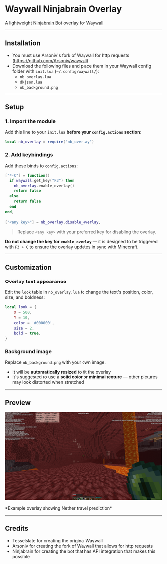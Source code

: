 # Waywall Ninjabrain Overlay

A lightweight [Ninjabrain Bot](https://github.com/Ninjabrain1/Ninjabrain-Bot) overlay for [Waywall](https://github.com/tesselslate/waywall)

---

## Installation
- You must use Arsoniv's fork of Waywall for http requests (https://github.com/Arsoniv/waywall)
- Download the following files and place them in your Waywall config folder with `init.lua` (`~/.config/waywall/`):
  - `nb_overlay.lua`
  - `dkjson.lua`
  - `nb_background.png`

---

## Setup
### 1. Import the module

Add this line to your `init.lua` **before your `config.actions` section**:

```lua
local nb_overlay = require("nb_overlay")
```

### 2. Add keybindings

Add these binds to `config.actions`:

```lua
["*-C"] = function()
  if waywall.get_key("F3") then
    nb_overlay.enable_overlay()
    return false
  else
    return false
  end
end,

["<any key>"] = nb_overlay.disable_overlay,
```
> Replace `<any key>` with your preferred key for disabling the overlay.
> 
**Do not change the key for `enable_overlay`** — it is designed to be triggered with `F3 + C` to ensure the overlay updates in sync with Minecraft.

---

## Customization

### Overlay text appearance
Edit the `look` table in `nb_overlay.lua` to change the text's position, color, size, and boldness:

```lua
local look = {
    X = 500,
    Y = 10,
    color = '#000000',
    size = 2,
    bold = true,
}
```

### Background image
Replace `nb_background.png` with your own image.  

- It will be **automatically resized** to fit the overlay
- It's suggested to use a **solid color or minimal texture** — other pictures may look distorted when stretched

---
## Preview
<p align="center">
  <img src="./preview.png" width="1000">
</p>
*Example overlay showing Nether travel prediction*

---

## Credits
- Tesselslate for creating the original Waywall
- Arsoniv for creating the fork of Waywall that allows for http requests
- Ninjabrain for creating the bot that has API integration that makes this possible
